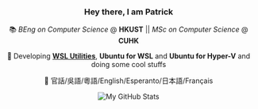 <div align="center">
  
### Hey there, I am Patrick 

📚 *BEng on Computer Science* @ **HKUST** || *MSc on Computer Science* @ **CUHK**

🔭 Developing **[WSL Utilities](https://github.com/wslutilities)**, **Ubuntu for WSL** and **Ubuntu for Hyper-V** and doing some cool stuffs

💬 官話/吳語/粵語/English/Esperanto/日本語/Français

![My GitHub Stats](https://github-readme-stats.vercel.app/api?username=patrick330602&show_icons=true&include_all_commits=true)

</div>


